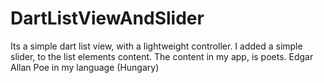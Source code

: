 DartListViewAndSlider
=====================

Its a simple dart list view, with a lightweight controller. I added a simple slider, to the list elements content. The content in my app, is poets. Edgar Allan Poe in my language (Hungary)
